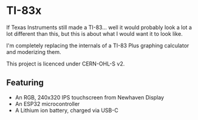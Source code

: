 # TI-83x

If Texas Instruments still made a TI-83... well it would probably look a lot a lot different than this, but this is about what I would want it to look like.

I'm completely replacing the internals of a TI-83 Plus graphing calculator and moderizing them.

This project is licenced under CERN-OHL-S v2.

## Featuring

- An RGB, 240x320 IPS touchscreen from Newhaven Display
- An ESP32 microcontroller
- A Lithium ion battery, charged via USB-C
